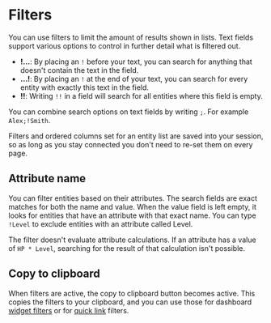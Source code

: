 # Filters

You can use filters to limit the amount of results shown in lists. Text fields support various options to control in further detail what is filtered out.

* **!...**: By placing an `!` before your text, you can search for anything that doesn't contain the text in the field.
* **...!**: By placing an `!` at the end of your text, you can search for every entity with exactly this text in the field.
* **!!**: Writing `!!` in a field will search for all entities where this field is empty.

You can combine search options on text fields by writing `;`. For example `Alex;!Smith`.

Filters and ordered columns set for an entity list are saved into your session, so as long as you stay connected you don't need to re-set them on every page.

## Attribute name

You can filter entities based on their attributes. The search fields are exact matches for both the name and value. When the value field is left empty, it looks for entities that have an attribute with that exact name. You can type `!Level` to exclude entities with an attribute called Level.

The filter doesn't evaluate attribute calculations. If an attribute has a value of `HP * Level`, searching for the result of that calculation isn't possible.

## Copy to clipboard

When filters are active, the copy to clipboard button becomes active. This copies the filters to your clipboard, and you can use those for dashboard [widget filters](/guides/dashboard#widget-filters) or for [quick link](/advanced/quick-links) filters.
